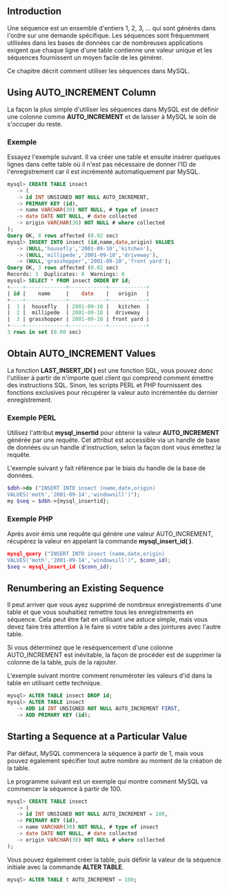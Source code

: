 ## Introduction

Une séquence est un ensemble d'entiers 1, 2, 3, ... qui sont générés dans l'ordre sur une demande spécifique. Les
séquences sont fréquemment utilisées dans les bases de données car de nombreuses applications exigent que chaque ligne 
d'une table contienne une valeur unique et les séquences fournissent un moyen facile de les générer.

Ce chapitre décrit comment utiliser les séquences dans MySQL.

## Using AUTO_INCREMENT Column

La façon la plus simple d'utiliser les séquences dans MySQL est de définir une colonne comme **AUTO_INCREMENT** et de
laisser à MySQL le soin de s'occuper du reste.

### Exemple

Essayez l'exemple suivant. Il va créer une table et ensuite insérer quelques lignes dans cette table où il n'est pas 
nécessaire de donner l'ID de l'enregistrement car il est incrémenté automatiquement par MySQL.

``` sql
mysql> CREATE TABLE insect
   -> (
   -> id INT UNSIGNED NOT NULL AUTO_INCREMENT,
   -> PRIMARY KEY (id),
   -> name VARCHAR(30) NOT NULL, # type of insect
   -> date DATE NOT NULL, # date collected
   -> origin VARCHAR(30) NOT NULL # where collected
);
Query OK, 0 rows affected (0.02 sec)
mysql> INSERT INTO insect (id,name,date,origin) VALUES
   -> (NULL,'housefly','2001-09-10','kitchen'),
   -> (NULL,'millipede','2001-09-10','driveway'),
   -> (NULL,'grasshopper','2001-09-10','front yard');
Query OK, 3 rows affected (0.02 sec)
Records: 3  Duplicates: 0  Warnings: 0
mysql> SELECT * FROM insect ORDER BY id;
+----+-------------+------------+------------+
| id |    name     |    date    |   origin   |
+----+-------------+------------+------------+
|  1 |  housefly   | 2001-09-10 |   kitchen  |
|  2 |  millipede  | 2001-09-10 |  driveway  |
|  3 | grasshopper | 2001-09-10 | front yard |
+----+-------------+------------+------------+
3 rows in set (0.00 sec)
```

## Obtain AUTO_INCREMENT Values

La fonction **LAST_INSERT_ID( )** est une fonction SQL, vous pouvez donc l'utiliser à partir de n'importe quel client
qui comprend comment émettre des instructions SQL. Sinon, les scripts PERL et PHP fournissent des fonctions exclusives
pour récupérer la valeur auto incrémentée du dernier enregistrement.

### Exemple PERL

Utilisez l'attribut **mysql_insertid** pour obtenir la valeur **AUTO_INCREMENT** générée par une requête. Cet attribut
est accessible via un handle de base de données ou un handle d'instruction, selon la façon dont vous émettez la requête.

L'exemple suivant y fait référence par le biais du handle de la base de données.

``` php
$dbh->do ("INSERT INTO insect (name,date,origin)
VALUES('moth','2001-09-14','windowsill')");
my $seq = $dbh->{mysql_insertid};
```

### Exemple PHP

Après avoir émis une requête qui génère une valeur AUTO_INCREMENT, récupérez la valeur en appelant 
la commande **mysql_insert_id( )**.

``` php
mysql_query ("INSERT INTO insect (name,date,origin)
VALUES('moth','2001-09-14','windowsill')", $conn_id);
$seq = mysql_insert_id ($conn_id);
```

## Renumbering an Existing Sequence

Il peut arriver que vous ayez supprimé de nombreux enregistrements d'une table et que vous souhaitiez remettre tous
les enregistrements en séquence. Cela peut être fait en utilisant une astuce simple, mais vous devez faire très attention 
à le faire si votre table a des jointures avec l'autre table.

Si vous déterminez que le reséquencement d'une colonne AUTO_INCREMENT est inévitable, la façon de procéder est de
supprimer la colonne de la table, puis de la rajouter.

L'exemple suivant montre comment renuméroter les valeurs d'id dans la table en utilisant cette technique.

``` sql
mysql> ALTER TABLE insect DROP id;
mysql> ALTER TABLE insect
   -> ADD id INT UNSIGNED NOT NULL AUTO_INCREMENT FIRST,
   -> ADD PRIMARY KEY (id);
```

## Starting a Sequence at a Particular Value

Par défaut, MySQL commencera la séquence à partir de 1, mais vous pouvez également spécifier tout autre nombre au
moment de la création de la table.

Le programme suivant est un exemple qui montre comment MySQL va commencer la séquence à partir de 100.

``` sql
mysql> CREATE TABLE insect
   -> (
   -> id INT UNSIGNED NOT NULL AUTO_INCREMENT = 100,
   -> PRIMARY KEY (id),
   -> name VARCHAR(30) NOT NULL, # type of insect
   -> date DATE NOT NULL, # date collected
   -> origin VARCHAR(30) NOT NULL # where collected
);
```

Vous pouvez également créer la table, puis définir la valeur de la séquence initiale avec la commande **ALTER TABLE**.

``` sql
mysql> ALTER TABLE t AUTO_INCREMENT = 100;
```